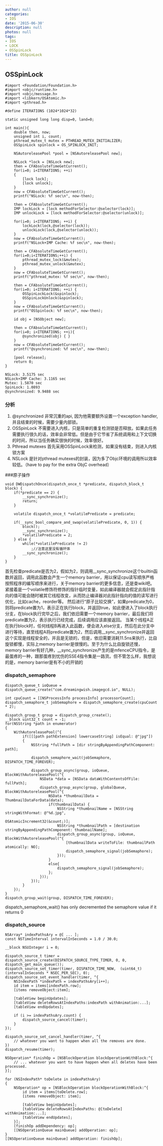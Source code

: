 ```yaml
---
author: null
categories:
- IOS
date: '2015-06-30'
description: null
photos: null
tags:
- IOS
- LOCK
- OSSpinLock
title: OSSpinLock
---
```


## OSSpinLock
```
#import <Foundation/Foundation.h>
#import <objc/runtime.h>
#import <objc/message.h>
#import <libkern/OSAtomic.h>
#import <pthread.h>

#define ITERATIONS (1024*1024*32)

static unsigned long long disp=0, land=0;

int main(){
    double then, now;
    unsigned int i, count;
    pthread_mutex_t mutex = PTHREAD_MUTEX_INITIALIZER;
    OSSpinLock spinlock = OS_SPINLOCK_INIT;

    NSAutoreleasePool *pool = [NSAutoreleasePool new];

    NSLock *lock = [NSLock new];
    then = CFAbsoluteTimeGetCurrent();
    for(i=0; i<ITERATIONS; ++i)
    {
        [lock lock];
        [lock unlock];
    }
    now = CFAbsoluteTimeGetCurrent();
    printf("NSLock: %f sec\n", now-then);    

    then = CFAbsoluteTimeGetCurrent();
    IMP lockLock = [lock methodForSelector:@selector(lock)];
    IMP unlockLock = [lock methodForSelector:@selector(unlock)];
    
    for(i=0; i<ITERATIONS; ++i) {
        lockLock(lock,@selector(lock));
        unlockLock(lock,@selector(unlock));
    }
    now = CFAbsoluteTimeGetCurrent();
    printf("NSLock+IMP Cache: %f sec\n", now-then);    

    then = CFAbsoluteTimeGetCurrent();
    for(i=0;i<ITERATIONS;++i) {
        pthread_mutex_lock(&mutex);
        pthread_mutex_unlock(&mutex);
    }
    now = CFAbsoluteTimeGetCurrent();
    printf("pthread_mutex: %f sec\n", now-then);

    then = CFAbsoluteTimeGetCurrent();
    for(i=0; i<ITERATIONS; ++i) {
        OSSpinLockLock(&spinlock);
        OSSpinLockUnlock(&spinlock);
    }
    now = CFAbsoluteTimeGetCurrent();
    printf("OSSpinlock: %f sec\n", now-then);

    id obj = [NSObject new];

    then = CFAbsoluteTimeGetCurrent();
    for(i=0; i<ITERATIONS; ++i){
        @synchronized(obj) { }
    }
    now = CFAbsoluteTimeGetCurrent();
    printf("@synchronized: %f sec\n", now-then);

    [pool release];
    return 0;
}
```

<!--more-->

```
NSLock: 3.5175 sec
NSLock+IMP Cache: 3.1165 sec
Mutex: 1.5870 sec
SpinLock: 1.0893
@synchronized: 9.9488 sec
```

### 分析
1. @synchronized 非常沉重的api, 因为他需要额外设置一个exception handler, 并且结束的时候，需要少量内部锁。
2. OSSpinLock 不需要进入内核，只是简单的重复检测锁是否释放。如果此任务需要执行很久的话，效率会非常低。但是由于它节省了系统调用和上下文切换的时间，所以当任务确实很快的时候，效率很好。
3. Pthread mutexes 首先采用OSSpinLock来检测，如果没有结束，则进入内核锁方案
4. NSLock 是针对pthread mutexes的封装，因为多了Objc环境的调用所以效率较低。（have to pay for the extra ObjC overhead）

###原子操作
```
void DWDispatchOnce(dispatch_once_t *predicate, dispatch_block_t block) {
    if(*predicate == 2) {
        __sync_synchronize();
        return;
    }
 
    volatile dispatch_once_t *volatilePredicate = predicate;
 
    if(__sync_bool_compare_and_swap(volatilePredicate, 0, 1)) {
        block();
        __sync_synchronize();
        *volatilePredicate = 2;
    } else {
        while(*volatilePredicate != 2)
            ;//注意这里没有循环体
        __sync_synchronize();
    }
}
```
首先检查predicate是否为2，假如为2，则调用__sync_synchronize这个builtin函数并返回，调用此函数会产生一个memory barrier，用以保证cpu读写顺序严格按照程序的编写顺序来进行，关于memory barrier的更多信息，还是查wiki吧。
紧接着是一个volatile修饰符修饰的指针临时变量，如此编译器就会假定此指针指向的值可能会随时被其它线程改变，从而防止编译器对此指针指向的值的读写进行优化，比如cache，reorder等。
然后进行“原子比较交换”，如果predicate为0，则将predicate置为1，表示正在执行block，并返回true，如此便进入了block执行分支，在block执行完毕之后，我们依旧需要一个memory barrier，最后我们将predicate置为2，表示执行已经完成，后续调用应该直接返回。
当某个线程A正在执行block时，任何线程B再进入此函数，便会进入else分支，然后在此分支中进行等待，直至线程A将predicate置为2，然后调用__sync_synchronize并返回
这个实现是线程安全的，并且是无锁的，但是，依旧需要消耗11.5ns来执行，比自旋锁都慢，实际上memory barrier是很慢的。至于为什么比自旋锁还慢，memory barrier有好几种，__sync_synchronize产生的是mfenceCPU指令，是最蛋疼的一种，跟那蛋疼到忧伤的SSE4指令集是一路货。但不管怎么样，我想说的是，memory barrier是有不小的开销的

### dispatch_semaphore

```
dispatch_queue_t ioQueue = dispatch_queue_create("com.dreamingwish.imagegcd.io", NULL);
 
int cpuCount = [[NSProcessInfo processInfo] processorCount];
dispatch_semaphore_t jobSemaphore = dispatch_semaphore_create(cpuCount * 2);
 
dispatch_group_t group = dispatch_group_create();
__block uint32_t count = -1;
for(NSString *path in enumerator)
{
    WithAutoreleasePool(^{
        if([[[path pathExtension] lowercaseString] isEqual: @"jpg"])
        {
            NSString *fullPath = [dir stringByAppendingPathComponent: path];
             
            dispatch_semaphore_wait(jobSemaphore, DISPATCH_TIME_FOREVER);
         
            dispatch_group_async(group, ioQueue, BlockWithAutoreleasePool(^{
                NSData *data = [NSData dataWithContentsOfFile: fullPath];
                dispatch_group_async(group, globalQueue, BlockWithAutoreleasePool(^{
                    NSData *thumbnailData = ThumbnailDataForData(data);
                    if(thumbnailData) {
                        NSString *thumbnailName = [NSString stringWithFormat: @"%d.jpg",
                                                   OSAtomicIncrement32(&count;)];
                        NSString *thumbnailPath = [destination stringByAppendingPathComponent: thumbnailName];
                        dispatch_group_async(group, ioQueue, BlockWithAutoreleasePool(^{
                            [thumbnailData writeToFile: thumbnailPath atomically: NO];
                            dispatch_semaphore_signal(jobSemaphore);
                        }));
                    }
                    else{
                        dispatch_semaphore_signal(jobSemaphore);
                    };
                }));
            }));
        }
    });
}
dispatch_group_wait(group, DISPATCH_TIME_FOREVER);
```

dispatch_semaphore_wait() has only decremented the semaphore value if it returns 0


### dispatch_source
```
NSArray* indexPathsAry = @[ ... ];
const NSTimeInterval intervalInSeconds = 1.0 / 30.0;

__block NSUInteger i = 0;

dispatch_source_t timer = dispatch_source_create(DISPATCH_SOURCE_TYPE_TIMER, 0, 0, dispatch_get_main_queue());
dispatch_source_set_timer(timer, DISPATCH_TIME_NOW,  (uint64_t)(intervalInSeconds * NSEC_PER_SEC), 0);
dispatch_source_set_event_handler(timer, ^{
    NSIndexPath *indexPath = indexPathsAry[i++];
    id item = items[indexPath.row];
    [items removeObject:item];

    [tableView beginUpdates];
    [tableView deleteRowsAtIndexPaths:indexPath withAnimation:...];
    [tableView endUpdates];

    if (i >= indexPathsAry.count) {
        dispatch_source_cancel(timer);
    }
});

dispatch_source_set_cancel_handler(timer, ^{
    // whatever you want to happen when all the removes are done.
})
dispatch_resume(timer);

```

```
NSOperation* finishOp = [NSBlockOperation blockOperationWithBlock:^{
    // ... whatever you want to have happen when all deletes have been processed.
}];

for (NSIndexPath* toDelete in indexPathsAry)
{
    NSOperation* op = [NSBlockOperation blockOperationWithBlock:^{
        id item = items[toDelete.row];
        [items removeObject: item];

        [tableView beginUpdates];
        [tableView deleteRowsAtIndexPaths: @[toDelete] withAnimation:...];
        [tableView endUpdates];
    }];
    [finishOp addDependency: op];
    [[NSOperationQueue mainQueue] addOperation: op];
}
[[NSOperationQueue mainQueue] addOperation: finishOp];
```

